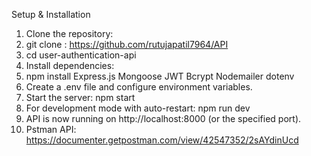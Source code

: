 Setup & Installation
1.	Clone the repository: 
2.	git clone <repository-url>   :  https://github.com/rutujapatil7964/API
3.	cd user-authentication-api
4.	Install dependencies: 
5.	npm install Express.js Mongoose	JWT Bcrypt Nodemailer dotenv 
6.	Create a .env file and configure environment variables.
7.	Start the server: npm start
8.	For development mode with auto-restart: npm run dev
9.	API is now running on http://localhost:8000 (or the specified port).
10.	Pstman API: https://documenter.getpostman.com/view/42547352/2sAYdinUcd
